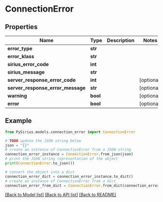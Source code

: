 # ConnectionError


## Properties

Name | Type | Description | Notes
------------ | ------------- | ------------- | -------------
**error_type** | **str** |  | 
**error_klass** | **str** |  | 
**sirius_error_code** | **int** |  | 
**sirius_message** | **str** |  | 
**server_response_error_code** | **int** |  | [optional] 
**server_response_error_message** | **str** |  | [optional] 
**warning** | **bool** |  | [optional] 
**error** | **bool** |  | [optional] 

## Example

```python
from PySirius.models.connection_error import ConnectionError

# TODO update the JSON string below
json = "{}"
# create an instance of ConnectionError from a JSON string
connection_error_instance = ConnectionError.from_json(json)
# print the JSON string representation of the object
print(ConnectionError.to_json())

# convert the object into a dict
connection_error_dict = connection_error_instance.to_dict()
# create an instance of ConnectionError from a dict
connection_error_from_dict = ConnectionError.from_dict(connection_error_dict)
```
[[Back to Model list]](../README.md#documentation-for-models) [[Back to API list]](../README.md#documentation-for-api-endpoints) [[Back to README]](../README.md)


